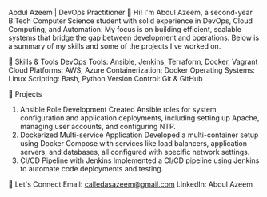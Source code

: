 Abdul Azeem | DevOps Practitioner
👋 Hi! I'm Abdul Azeem, a second-year B.Tech Computer Science student with solid experience in DevOps, Cloud Computing, and Automation. My focus is on building efficient, scalable systems that bridge the gap between development and operations. Below is a summary of my skills and some of the projects I've worked on.

🚀 Skills & Tools
DevOps Tools: Ansible, Jenkins, Terraform, Docker, Vagrant
Cloud Platforms: AWS, Azure
Containerization: Docker
Operating Systems: Linux
Scripting: Bash, Python
Version Control: Git & GitHub



📂 Projects
1. Ansible Role Development
Created Ansible roles for system configuration and application deployments, including setting up Apache, managing user accounts, and configuring NTP.
2. Dockerized Multi-service Application
Developed a multi-container setup using Docker Compose with services like load balancers, application servers, and databases, all configured with specific network settings.
3. CI/CD Pipeline with Jenkins
Implemented a CI/CD pipeline using Jenkins to automate code deployments and testing.



💬 Let's Connect
Email: calledasazeem@gmail.com
LinkedIn: Abdul Azeem
